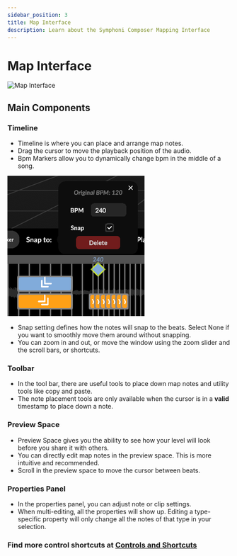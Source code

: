 ```yaml
---
sidebar_position: 3
title: Map Interface
description: Learn about the Symphoni Composer Mapping Interface
---
```


# Map Interface

![Map Interface](/img/composerinterface.png)

## Main Components
### Timeline
- Timeline is where you can place and arrange map notes.
- Drag the cursor to move the playback position of the audio.
- Bpm Markers allow you to dynamically change bpm in the middle of a song.

![Bpm Marker](/img/bpmmarker.png)

- Snap setting defines how the notes will snap to the beats. Select None if you want to smoothly move them around without snapping.
- You can zoom in and out, or move the window using the zoom slider and the scroll bars, or shortcuts.

### Toolbar
- In the tool bar, there are useful tools to place down map notes and utility tools like copy and paste.
- The note placement tools are only available when the cursor is in a __valid__ timestamp to place down a note.
### Preview Space
- Preview Space gives you the ability to see how your level will look before you share it with others.
- You can directly edit map notes in the preview space. This is more intuitive and recommended.
- Scroll in the preview space to move the cursor between beats.
### Properties Panel
- In the properties panel, you can adjust note or clip settings.
- When multi-editing, all the properties will show up. Editing a type-specific property will only change all the notes of that type in your selection.

### Find more control shortcuts at [Controls and Shortcuts](/docs/controls)